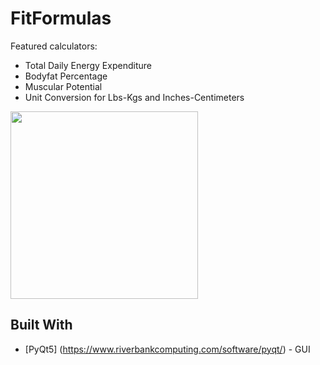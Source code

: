 # FitFormulas
Featured calculators:
* Total Daily Energy Expenditure
* Bodyfat Percentage
* Muscular Potential
* Unit Conversion for Lbs-Kgs and Inches-Centimeters

<img src="https://github.com/kcfusco/FitFormulas/blob/master/Screen1.PNG" width="300">

## Built With
* [PyQt5] (https://www.riverbankcomputing.com/software/pyqt/) - GUI
